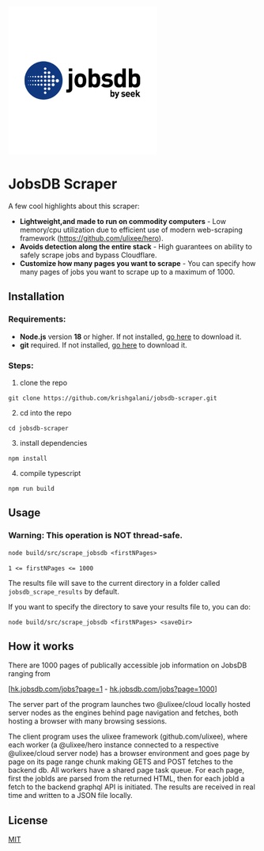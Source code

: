 <img src="assets/jobsdb.png" width="300" height="auto"><br>
# JobsDB Scraper

A few cool highlights about this scraper:

- **Lightweight,and made to run on commodity computers** - Low memory/cpu utilization due to efficient use of modern web-scraping framework (https://github.com/ulixee/hero).
- **Avoids detection along the entire stack** - High guarantees on ability to safely scrape jobs and bypass Cloudflare.
- **Customize how many pages you want to scrape** - You can specify how many pages of jobs you want to scrape up to a maximum of 1000. 

## Installation

### Requirements:

- **Node.js** version **18** or higher. If not installed, [go here](https://nodejs.org/en/download/) to download it.
- **git** required. If not installed, [go here](https://git-scm.com/book/en/v2/Getting-Started-Installing-Git) to download it.
### Steps:
1. clone the repo
```shell script
git clone https://github.com/krishgalani/jobsdb-scraper.git
```
2. cd into the repo
```shell script
cd jobsdb-scraper
```
3. install dependencies
```shell script
npm install 
```
4. compile typescript
```shell script
npm run build
```

## Usage
### Warning: This operation is **NOT** thread-safe.

```shell script
node build/src/scrape_jobsdb <firstNPages>
```

`1 <= firstNPages <= 1000`

The results file will save to the current directory in a folder called `jobsdb_scrape_results` by default. 

If you want to specify the directory to save your results file to, you can do:

```shell script
node build/src/scrape_jobsdb <firstNPages> <saveDir>
```

## How it works

There are 1000 pages of publically accessible job information on JobsDB ranging from

[[hk.jobsdb.com/jobs?page=1](hk.jobsdb.com/jobs?page=1) - [hk.jobsdb.com/jobs?page=1000](hk.jobsdb.com/jobs?page=1)]

The server part of the program launches two @ulixee/cloud locally hosted server nodes as the engines behind page navigation and fetches, both hosting a browser with many browsing sessions.

The client program uses the ulixee framework (github.com/ulixee), where each worker (a @ulixee/hero instance connected to a respective @ulixee/cloud server node) has a browser environment and goes page by page on its page range chunk making GETS and POST fetches to the backend db. All workers have a shared page task queue. For each page, first the jobIds are parsed from the returned HTML, then for each jobId a fetch to the backend graphql API is initiated. The results are received in real time and written to a JSON file locally.

## License

[MIT](LICENSE)
